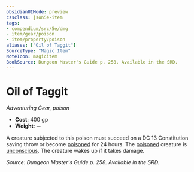 ```yaml
---
obsidianUIMode: preview
cssclass: json5e-item
tags:
- compendium/src/5e/dmg
- item/gear/poison
- item/property/poison
aliases: ["Oil of Taggit"]
SourceType: "Magic Item"
NoteIcon: magicitem
BookSource: Dungeon Master's Guide p. 258. Available in the SRD.
---
```

# Oil of Taggit
*Adventuring Gear, poison*  

- **Cost**: 400 gp
- **Weight**: ⏤

A creature subjected to this poison must succeed on a DC 13 Constitution saving throw or become [poisoned](/3-Mechanics/CLI/rules/conditions.md#poisoned) for 24 hours. The [poisoned](/3-Mechanics/CLI/rules/conditions.md#poisoned) creature is [unconscious](/3-Mechanics/CLI/rules/conditions.md#unconscious). The creature wakes up if it takes damage.

*Source: Dungeon Master's Guide p. 258. Available in the SRD.*